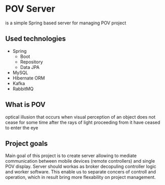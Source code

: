 # POV Server

is a simple Spring based server for managing POV project

## Used technologies

- Spring
    - Boot
    - Repository
    - Data JPA
- MySQL
- Hibernate ORM
- Kafka
- RabbitMQ

## What is POV

optical illusion that occurs when visual perception of an object does not cease for some time after the rays of light
proceeding from it have ceased to enter the eye

## Project goals

Main goal of this project is to create server allowing to mediate communication between mobile devices (remote
controllers) and single POV display. Server should workas as broker decopuling controller logic and worker software.
This enable us to separate concers of controll and operation, which in result bring more flexability on project
management.